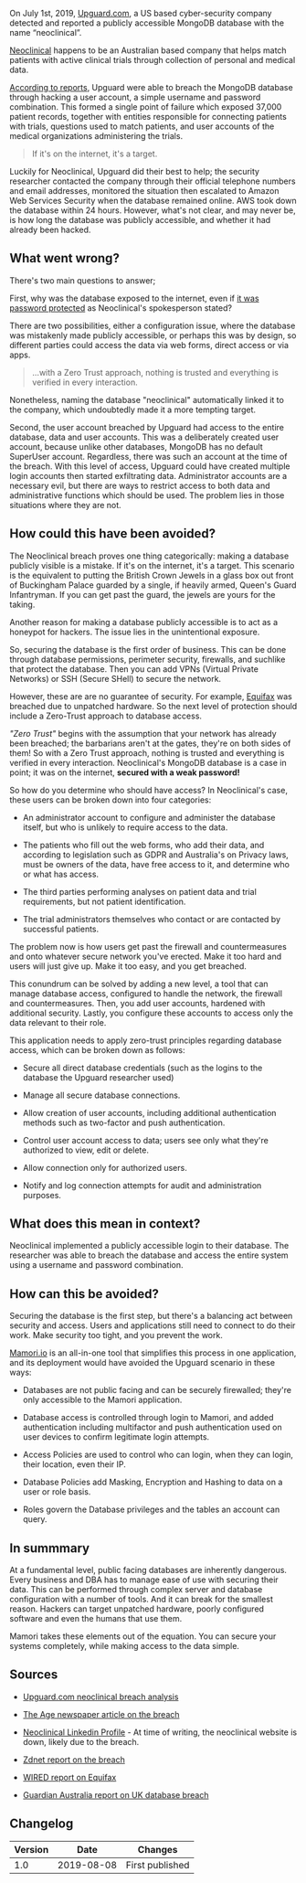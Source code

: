 On July 1st, 2019, <a href="https://www.upguard.com/breaches/data-leak-neoclinical-australia-new-zealand" target="\_blank" rel="noopener">Upguard.com</a>, a US based cyber-security company detected and reported a publicly accessible MongoDB database with the name “neoclinical”.

<a href="https://www.linkedin.com/company/neoclinical" target="\_blank" rel="noopener">Neoclinical</a> happens to be an Australian based company that helps match patients with active clinical trials through collection of personal and medical data.

<a href="https://www.zdnet.com/article/upguard-finds-information-on-over-37000-australia-and-new-zealand-clinical-trial-participants-in-the-wild" target="\_blank" rel="noopener">According to reports</a>, Upguard were able to breach the MongoDB database through hacking a user account, a simple username and password combination. This formed a single point of failure which exposed 37,000 patient records, together with entities responsible for connecting patients with trials, questions used to match patients, and user accounts of the medical organizations administering the trials.

> If it's on the internet, it's a target.

Luckily for Neoclinical, Upguard did their best to help; the security researcher contacted the company through their official telephone numbers and email addresses, monitored the situation then escalated to Amazon Web Services Security when the database remained online. AWS took down the database within 24 hours. However, what's not clear, and may never be, is how long the database was publicly accessible, and whether it had already been hacked.

## What went wrong?

There's two main questions to answer;

First, why was the database exposed to the internet, even if <a href="https://www.theage.com.au/business/companies/thousands-of-medical-histories-exposed-in-data-breach-20190807-p52euq.html" target="\_blank" rel="noopener">it was password protected</a> as Neoclinical's spokesperson stated?

There are two possibilities, either a configuration issue, where the database was mistakenly made publicly accessible, or perhaps this was by design, so different parties could access the data via web forms, direct access or via apps.

> ...with a Zero Trust approach, nothing is trusted and everything is verified in every interaction.

Nonetheless, naming the database "neoclinical" automatically linked it to the company, which undoubtedly made it a more tempting target.

Second, the user account breached by Upguard had access to the entire database, data and user accounts. This was a deliberately created user account, because unlike other databases, MongoDB has no default SuperUser account. Regardless, there was such an account at the time of the breach. With this level of access, Upguard could have created multiple login accounts then started exfiltrating data. Administrator accounts are a necessary evil, but there are ways to restrict access to both data and administrative functions which should be used. The problem lies in those situations where they are not.

## How could this have been avoided?

The Neoclinical breach proves one thing categorically: making a database publicly visible is a mistake. If it's on the internet, it's a target. This scenario is the equivalent to putting the British Crown Jewels in a glass box out front of Buckingham Palace guarded by a single, if heavily armed, Queen's Guard Infantryman. If you can get past the guard, the jewels are yours for the taking.

Another reason for making a database publicly accessible is to act as a honeypot for hackers. The issue lies in the unintentional exposure.

So, securing the database is the first order of business. This can be done through database permissions,  perimeter security, firewalls, and suchlike that protect the database. Then you can add VPNs (Virtual Private Networks) or SSH (Secure SHell) to secure the network.

However, these are are no guarantee of security. For example, <a href="https://www.wired.com/story/equifax-breach-no-excuse/?verso=true" target="\_blank" rel="noopener">Equifax</a> was breached due to unpatched hardware. So the next level of protection should include a Zero-Trust approach to database access.

*"Zero Trust"* begins with the assumption that your network has already been breached; the barbarians aren't at the gates, they're on both sides of them! So with a Zero Trust approach, nothing is trusted and everything is verified in every interaction. Neoclinical's MongoDB database is a case in point; it was on the internet, **secured with a weak password!**

So how do you determine who should have access? In Neoclinical's case, these users can be broken down into four categories:

* An administrator account to configure and administer the database itself, but who is unlikely to require access to the data.

* The patients who fill out the web forms, who add their data, and according to legislation such as GDPR and Australia's on Privacy laws, must be owners of the data, have free access to it, and determine who or what has access.

* The third parties performing analyses on patient data and trial requirements, but not patient identification.

* The trial administrators themselves who contact or are contacted by successful patients.

The problem now is how users get past the firewall and countermeasures and onto whatever secure network you've erected. Make it too hard and users will just give up. Make it too easy, and you get breached.

This conundrum can be solved by adding a new level, a tool that can manage database access, configured to handle the network, the firewall and countermeasures. Then, you add user accounts, hardened with additional security. Lastly, you configure these accounts to access only the data relevant to their role.

This application needs to apply zero-trust principles regarding database access, which can be broken down as follows:

* Secure all direct database credentials (such as the logins to the database the Upguard researcher used)

* Manage all secure database connections.

* Allow creation of user accounts, including additional authentication methods such as two-factor and push authentication.

* Control user account access to data; users see only what they're authorized to view, edit or delete.

* Allow connection only for authorized users.

* Notify and log connection attempts for audit and administration purposes.

## What does this mean in context?

Neoclinical implemented a publicly accessible login to their database. The researcher was able to breach the database and access the entire system using a username and password combination.

## How can this be avoided? ##

Securing the database is the first step, but there's a balancing act between security and access. Users and applications still need to connect to do their work. Make security too tight, and you prevent the work.

<a href="https://mamori.io" target="\_blank" rel="noopener">Mamori.io</a> is an all-in-one tool that simplifies this process in one application, and its deployment would have avoided the Upguard scenario in these ways:

* Databases are not public facing and can be securely firewalled; they're only accessible to the Mamori application.

* Database access is controlled through login to Mamori, and added authentication including multifactor and push authentication used on user devices to confirm legitimate login attempts.

* Access Policies are used to control who can login, when they can login, their location, even their IP.

* Database Policies add Masking, Encryption and Hashing to data on a user or role basis.

* Roles govern the Database privileges and the tables an account can query.

## In summmary ##

At a fundamental level, public facing databases are inherently dangerous. Every business and DBA has to manage ease of use with securing their data. This can be performed through complex server and database configuration with a number of tools. And it can break for the smallest reason. Hackers can target unpatched hardware, poorly configured software and even the humans that use them.

Mamori takes these elements out of the equation. You can secure your systems completely, while making access to the data simple.

## Sources ##

* <a href="https://www.upguard.com/breaches/data-leak-neoclinical-australia-new-zealand" target="\_blank" rel="noopener">Upguard.com neoclinical breach analysis</a>

* <a href="https://www.theage.com.au/business/companies/thousands-of-medical-histories-exposed-in-data-breach-20190807-p52euq.html" target="\_blank" rel="noopener">The Age newspaper article on the breach</a>

* <a href="https://www.linkedin.com/company/neoclinical" target="\_blank" rel="noopener">Neoclinical Linkedin Profile</a> - At time of writing, the neoclinical website is down, likely due to the breach.

* <a href="https://www.zdnet.com/article/upguard-finds-information-on-over-37000-australia-and-new-zealand-clinical-trial-participants-in-the-wild/" target="\_blank" rel="noopener">Zdnet report on the breach</a>

* <a href="https://www.wired.com/story/equifax-breach-no-excuse/?verso=true" target="\_blank" rel="noopener">WIRED report on Equifax</a>

* <a href="https://www.theguardian.com/technology/2019/aug/14/major-breach-found-in-biometrics-system-used-by-banks-uk-police-and-defence-firms" target="\_blank" rel="noopener">Guardian Australia report on UK database breach</a>

## Changelog

| Version | Date | Changes |
|---|---|---|
| 1.0 | 2019-08-08 | First published |
